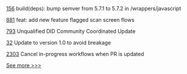 
[156](https://github.com/hyperledger/aries-askar/pull/156) build(deps): bump semver from 5.7.1 to 5.7.2 in /wrappers/javascript

[881](https://github.com/hyperledger/aries-mobile-agent-react-native/pull/881) feat: add new feature flagged scan screen flows

[793](https://github.com/hyperledger/aries-rfcs/pull/793) Unqualified DID Community Coordinated Update

[32](https://github.com/hyperledger/indy-shared-rs/pull/32) Update to version 1.0 to avoid breakage

[2303](https://github.com/hyperledger/aries-cloudagent-python/pull/2303) Cancel in-progress workflows when PR is updated


[See more >>>](https://start-here.hyperledger.org/pull-requests)
